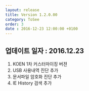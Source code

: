 ```yaml
---
layout: release
title: Version 1.2.0.00
category: ToSee
order: 3
date : 2016-12-23 12:00:00 +0100
---
```


## 업데이트 일자 : 2016.12.23
  1. KOEN 1차 커스터마이징 버젼
  2. USB 사용내역 진단 추가
  3. 문서파일 암호화 진단 추가
  4. IE History 검색 추가